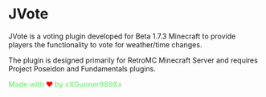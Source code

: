 # JVote

JVote is a voting plugin developed for Beta 1.7.3 Minecraft to provide players the functionality to vote for
weather/time changes.

The plugin is designed primarily for RetroMC Minecraft Server and requires Project Poseidon and Fundamentals plugins.

<span style="color:lightgreen;font-weight:bold">Made with <span style="color:red">❤</span> by xXGunner989Xx</span>